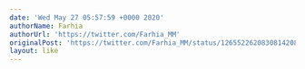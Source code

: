 ```yaml
---
date: 'Wed May 27 05:57:59 +0000 2020'
authorName: Farhia
authorUrl: 'https://twitter.com/Farhia_MM'
originalPost: 'https://twitter.com/Farhia_MM/status/1265522620830814208'
layout: like
---
```

